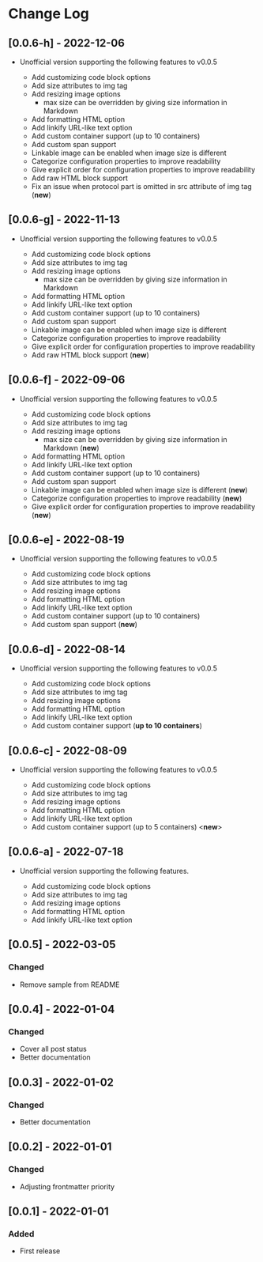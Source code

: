# Change Log

## [0.0.6-h] - 2022-12-06
- Unofficial version supporting the following features to v0.0.5

    - Add customizing code block options
    - Add size attributes to img tag
    - Add resizing image options
      - max size can be overridden by giving size information in Markdown
    - Add formatting HTML option
    - Add linkify URL-like text option
    - Add custom container support (up to 10 containers)
    - Add custom span support
    - Linkable image can be enabled when image size is different
    - Categorize configuration properties to improve readability
    - Give explicit order for configuration properties to improve readability
    - Add raw HTML block support
    - Fix an issue when protocol part is omitted in src attribute of img tag (**new**)

## [0.0.6-g] - 2022-11-13
- Unofficial version supporting the following features to v0.0.5

    - Add customizing code block options
    - Add size attributes to img tag
    - Add resizing image options
      - max size can be overridden by giving size information in Markdown
    - Add formatting HTML option
    - Add linkify URL-like text option
    - Add custom container support (up to 10 containers)
    - Add custom span support
    - Linkable image can be enabled when image size is different
    - Categorize configuration properties to improve readability
    - Give explicit order for configuration properties to improve readability
    - Add raw HTML block support (**new**)

## [0.0.6-f] - 2022-09-06
- Unofficial version supporting the following features to v0.0.5

    - Add customizing code block options
    - Add size attributes to img tag
    - Add resizing image options
      - max size can be overridden by giving size information in Markdown (**new**)
    - Add formatting HTML option
    - Add linkify URL-like text option
    - Add custom container support (up to 10 containers)
    - Add custom span support
    - Linkable image can be enabled when image size is different (**new**)
    - Categorize configuration properties to improve readability (**new**)
    - Give explicit order for configuration properties to improve readability (**new**)

## [0.0.6-e] - 2022-08-19
- Unofficial version supporting the following features to v0.0.5

    - Add customizing code block options
    - Add size attributes to img tag
    - Add resizing image options
    - Add formatting HTML option
    - Add linkify URL-like text option
    - Add custom container support (up to 10 containers)
    - Add custom span support (**new**)
    
## [0.0.6-d] - 2022-08-14
- Unofficial version supporting the following features to v0.0.5

    - Add customizing code block options
    - Add size attributes to img tag
    - Add resizing image options
    - Add formatting HTML option
    - Add linkify URL-like text option
    - Add custom container support (**up to 10 containers**)

## [0.0.6-c] - 2022-08-09
- Unofficial version supporting the following features to v0.0.5

    - Add customizing code block options
    - Add size attributes to img tag
    - Add resizing image options
    - Add formatting HTML option
    - Add linkify URL-like text option
    - Add custom container support (up to 5 containers) <**new**>

## [0.0.6-a] - 2022-07-18

- Unofficial version supporting the following features.

    - Add customizing code block options
    - Add size attributes to img tag
    - Add resizing image options
    - Add formatting HTML option
    - Add linkify URL-like text option

## [0.0.5] - 2022-03-05

### Changed

- Remove sample from README

## [0.0.4] - 2022-01-04

### Changed

- Cover all post status
- Better documentation

## [0.0.3] - 2022-01-02

### Changed

- Better documentation

## [0.0.2] - 2022-01-01

### Changed

- Adjusting frontmatter priority

## [0.0.1] - 2022-01-01

### Added

- First release